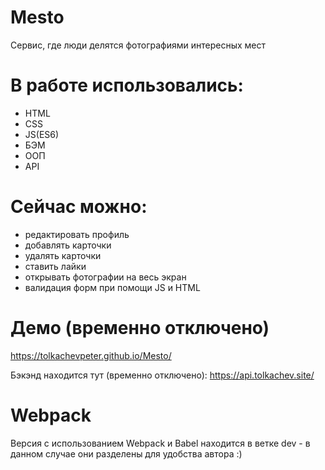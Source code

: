 # Mesto
Cервис, где люди делятся фотографиями интересных мест

# В работе использовались:
- HTML
- CSS
- JS(ES6)
- БЭМ
- ООП
- API

# Сейчас можно:
- редактировать профиль
- добавлять карточки
- удалять карточки
- ставить лайки
- открывать фотографии на весь экран
- валидация форм при помощи JS и HTML

# Демо (временно отключено)
https://tolkachevpeter.github.io/Mesto/ 

Бэкэнд находится тут (временно отключено):
https://api.tolkachev.site/

# Webpack
Версия с использованием Webpack и Babel находится в ветке dev - в данном случае они разделены для удобства автора :)
